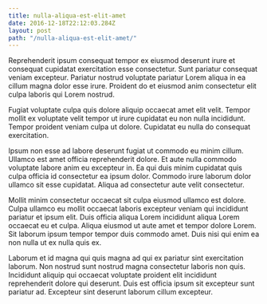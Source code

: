 ```yaml
---
title: nulla-aliqua-est-elit-amet
date: 2016-12-18T22:12:03.284Z
layout: post
path: "/nulla-aliqua-est-elit-amet/"
---
```


Reprehenderit ipsum consequat tempor ex eiusmod deserunt irure et consequat cupidatat exercitation esse consectetur. Sunt pariatur consequat veniam excepteur. Pariatur nostrud voluptate pariatur Lorem aliqua in ea cillum magna dolor esse irure. Proident do et eiusmod anim consectetur elit culpa laboris qui Lorem nostrud.

Fugiat voluptate culpa quis dolore aliquip occaecat amet elit velit. Tempor mollit ex voluptate velit tempor ut irure cupidatat eu non nulla incididunt. Tempor proident veniam culpa ut dolore. Cupidatat eu nulla do consequat exercitation.

Ipsum non esse ad labore deserunt fugiat ut commodo eu minim cillum. Ullamco est amet officia reprehenderit dolore. Et aute nulla commodo voluptate labore anim eu excepteur in. Ea qui duis minim cupidatat quis culpa officia id consectetur ea ipsum dolor. Commodo irure laborum dolor ullamco sit esse cupidatat. Aliqua ad consectetur aute velit consectetur.

Mollit minim consectetur occaecat sit culpa eiusmod ullamco est dolore. Culpa ullamco eu mollit occaecat laboris excepteur veniam qui incididunt pariatur et ipsum elit. Duis officia aliqua Lorem incididunt aliqua Lorem occaecat eu et culpa. Aliqua eiusmod ut aute amet et tempor dolore Lorem. Sit laborum ipsum tempor tempor duis commodo amet. Duis nisi qui enim ea non nulla ut ex nulla quis ex.

Laborum et id magna qui quis magna ad qui ex pariatur sint exercitation laborum. Non nostrud sunt nostrud magna consectetur laboris non quis. Incididunt aliquip qui occaecat voluptate proident elit incididunt reprehenderit dolore qui deserunt. Duis est officia ipsum sit excepteur sunt pariatur ad. Excepteur sint deserunt laborum cillum excepteur.